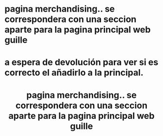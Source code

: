 # pagina merchandising.. se correspondera con una seccion aparte para la pagina principal web guille

# a espera de devolución para ver si es correcto el añadirlo a la principal.
<!DOCTYPE html>
<html lang="en">
<head>
    <meta charset="UTF-8">
    <meta http-equiv="X-UA-Compatible" content="IE=edge">
    <meta name="viewport" content="width=device-width, initial-scale=1.0">
    <title>Document</title>
</head>
<body>
    <header>
    <h1>pagina merchandising.. se correspondera con una seccion aparte para la pagina principal web guille</h1>
    </header>
</body>
</html>
